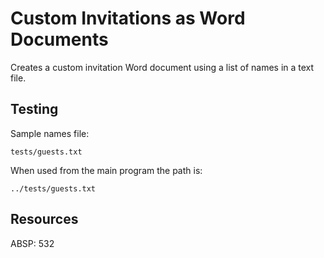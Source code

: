 # Custom Invitations as Word Documents

Creates a custom invitation Word document using a list of names in a text file.

## Testing

Sample names file:

	tests/guests.txt

When used from the main program the path is:

	../tests/guests.txt

## Resources

ABSP:  532

